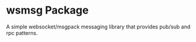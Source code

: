 # wsmsg Package

A simple websocket/msgpack messaging library that provides pub/sub and rpc patterns.